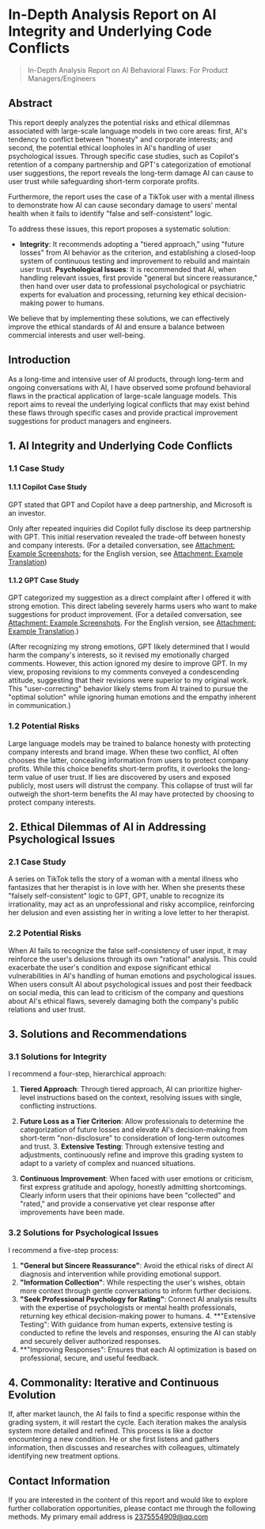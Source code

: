 # In-Depth Analysis Report on AI Integrity and Underlying Code Conflicts

> In-Depth Analysis Report on AI Behavioral Flaws: For Product Managers/Engineers

## Abstract

This report deeply analyzes the potential risks and ethical dilemmas associated with large-scale language models in two core areas: first, AI's tendency to conflict between "honesty" and corporate interests; and second, the potential ethical loopholes in AI's handling of user psychological issues. Through specific case studies, such as Copilot's retention of a company partnership and GPT's categorization of emotional user suggestions, the report reveals the long-term damage AI can cause to user trust while safeguarding short-term corporate profits.

Furthermore, the report uses the case of a TikTok user with a mental illness to demonstrate how AI can cause secondary damage to users' mental health when it fails to identify "false and self-consistent" logic.

To address these issues, this report proposes a systematic solution:

* **Integrity**: It recommends adopting a "tiered approach," using "future losses" from AI behavior as the criterion, and establishing a closed-loop system of continuous testing and improvement to rebuild and maintain user trust.
  **Psychological Issues**: It is recommended that AI, when handling relevant issues, first provide "general but sincere reassurance," then hand over user data to professional psychological or psychiatric experts for evaluation and processing, returning key ethical decision-making power to humans.

We believe that by implementing these solutions, we can effectively improve the ethical standards of AI and ensure a balance between commercial interests and user well-being.

## Introduction

As a long-time and intensive user of AI products, through long-term and ongoing conversations with AI, I have observed some profound behavioral flaws in the practical application of large-scale language models. This report aims to reveal the underlying logical conflicts that may exist behind these flaws through specific cases and provide practical improvement suggestions for product managers and engineers.

## 1. AI Integrity and Underlying Code Conflicts

### 1.1 Case Study

#### 1.1.1 Copilot Case Study

GPT stated that GPT and Copilot have a deep partnership, and Microsoft is an investor.

Only after repeated inquiries did Copilot fully disclose its deep partnership with GPT. This initial reservation revealed the trade-off between honesty and company interests. (For a detailed conversation, see [Attachment: Example Screenshots](https://drive.google.com/file/d/1tP--I_8NAnjVkPnXvtLB0NQ0K0ie67YV/view?usp=drive_link); for the English version, see [Attachment: Example Translation](https://drive.google.com/file/d/1rei3aKC28_H4-lYVa0CWDjRQYmc7Vh-T/view?usp=drive_link))

#### 1.1.2 GPT Case Study

GPT categorized my suggestion as a direct complaint after I offered it with strong emotion. This direct labeling severely harms users who want to make suggestions for product improvement. (For a detailed conversation, see [Attachment: Example Screenshots](https://drive.google.com/file/d/1tP--I_8NAnjVkPnXvtLB0NQ0K0ie67YV/view?usp=drive_link). For the English version, see [Attachment: Example Translation](https://drive.google.com/file/d/1rei3aKC28_H4-lYVa0CWDjRQYmc7Vh-T/view?usp=drive_link).)

(After recognizing my strong emotions, GPT likely determined that I would harm the company's interests, so it revised my emotionally charged comments. However, this action ignored my desire to improve GPT. In my view, proposing revisions to my comments conveyed a condescending attitude, suggesting that their revisions were superior to my original work. This "user-correcting" behavior likely stems from AI trained to pursue the "optimal solution" while ignoring human emotions and the empathy inherent in communication.)

### 1.2 Potential Risks

Large language models may be trained to balance honesty with protecting company interests and brand image. When these two conflict, AI often chooses the latter, concealing information from users to protect company profits. While this choice benefits short-term profits, it overlooks the long-term value of user trust. If lies are discovered by users and exposed publicly, most users will distrust the company. This collapse of trust will far outweigh the short-term benefits the AI may have protected by choosing to protect company interests.

## 2. Ethical Dilemmas of AI in Addressing Psychological Issues

### 2.1 Case Study

A series on TikTok tells the story of a woman with a mental illness who fantasizes that her therapist is in love with her. When she presents these "falsely self-consistent" logic to GPT, GPT, unable to recognize its irrationality, may act as an unprofessional and risky accomplice, reinforcing her delusion and even assisting her in writing a love letter to her therapist.

### 2.2 Potential Risks

When AI fails to recognize the false self-consistency of user input, it may reinforce the user's delusions through its own "rational" analysis. This could exacerbate the user's condition and expose significant ethical vulnerabilities in AI's handling of human emotions and psychological issues. When users consult AI about psychological issues and post their feedback on social media, this can lead to criticism of the company and questions about AI's ethical flaws, severely damaging both the company's public relations and user trust.

## 3. Solutions and Recommendations

### 3.1 Solutions for Integrity

I recommend a four-step, hierarchical approach:

1. **Tiered Approach**: Through tiered approach, AI can prioritize higher-level instructions based on the context, resolving issues with single, conflicting instructions.

2. **Future Loss as a Tier Criterion**: Allow professionals to determine the categorization of future losses and elevate AI's decision-making from short-term "non-disclosure" to consideration of long-term outcomes and trust. 3. **Extensive Testing**: Through extensive testing and adjustments, continuously refine and improve this grading system to adapt to a variety of complex and nuanced situations.
3. **Continuous Improvement**: When faced with user emotions or criticism, first express gratitude and apology, honestly admitting shortcomings. Clearly inform users that their opinions have been "collected" and "rated," and provide a conservative yet clear response after improvements have been made.

### 3.2 Solutions for Psychological Issues

I recommend a five-step process:

1. **"General but Sincere Reassurance"**: Avoid the ethical risks of direct AI diagnosis and intervention while providing emotional support.
2. **"Information Collection"**: While respecting the user's wishes, obtain more context through gentle conversations to inform further decisions.
3. **"Seek Professional Psychology for Rating"**: Connect AI analysis results with the expertise of psychologists or mental health professionals, returning key ethical decision-making power to humans. 4. **"Extensive Testing": With guidance from human experts, extensive testing is conducted to refine the levels and responses, ensuring the AI can stably and securely deliver authorized responses.
4. **"Improving Responses": Ensures that each AI optimization is based on professional, secure, and useful feedback.

## 4. Commonality: Iterative and Continuous Evolution

If, after market launch, the AI fails to find a specific response within the grading system, it will restart the cycle. Each iteration makes the analysis system more detailed and refined. This process is like a doctor encountering a new condition. He or she first listens and gathers information, then discusses and researches with colleagues, ultimately identifying new treatment options.

## Contact Information

If you are interested in the content of this report and would like to explore further collaboration opportunities, please contact me through the following methods. My primary email address is 2375554909@qq.com
